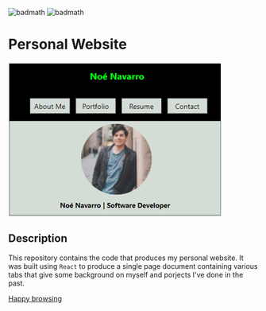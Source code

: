 ![badmath](https://img.shields.io/badge/-React-blue) ![badmath](https://img.shields.io/badge/-CSS-orange) 

# Personal Website

![websitepic](./src/assets/images/profile_front.png)

## Description

This repository contains the code that produces my personal website. It was built using `React` to produce a single page document containing various tabs that give some background on myself and porjects I've done in the past. 

[Happy browsing](http://nnavarr.github.io/portfolio)